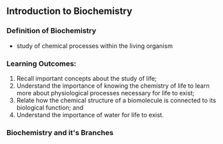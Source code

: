 ## Introduction to Biochemistry
### Definition of Biochemistry
- study of chemical processes within the living organism

### Learning Outcomes:
1. Recall important concepts about the study of life; 
2. Understand the importance of knowing the chemistry of life to learn more about physiological processes necessary for life to exist; 
3. Relate how the chemical structure of a biomolecule is connected to its biological function; and 
4. Understand the importance of water for life to exist.

### Biochemistry and it's Branches